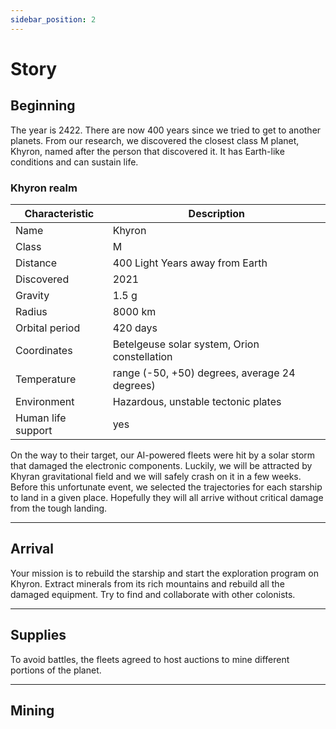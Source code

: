 ```yaml
---
sidebar_position: 2
---
```


# Story

## Beginning

The year is 2422. There are now 400 years since we tried to get to another planets. From our research, we discovered the closest class M planet, Khyron, named after the person that discovered it. It has Earth-like conditions and can sustain life.

### Khyron realm

| Characteristic     | Description                                   |
|--------------------|-----------------------------------------------|
| Name               | Khyron                                        |
| Class              | M                                             |
| Distance           | 400 Light Years away from Earth               |
| Discovered         | 2021                                          |
| Gravity            | 1.5 g                                         |
| Radius             | 8000 km                                       |
| Orbital period     | 420 days                                      |
| Coordinates        | Betelgeuse solar system, Orion constellation  |
| Temperature        | range (-50, +50) degrees, average 24 degrees) |
| Environment        | Hazardous, unstable tectonic plates           |
| Human life support | yes                                           |

On the way to their target, our AI-powered fleets were hit by a solar storm that damaged the electronic components. Luckily, we will be attracted by Khyran gravitational field and we will safely crash on it in a few weeks. Before this unfortunate event, we selected the trajectories for each starship to land in a given place. Hopefully they will all arrive without critical damage from the tough landing.

___

## Arrival

Your mission is to rebuild the starship and start the exploration program on Khyron. Extract minerals from its rich mountains and rebuild all the damaged equipment. Try to find and collaborate with other colonists.

___

## Supplies

To avoid battles, the fleets agreed to host auctions to mine different portions of the planet.

___

## Mining

